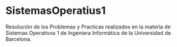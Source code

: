 # SistemasOperatius1
Resolución de los Problemas y Practicas realizados en la materia de Sistemas Operativos 1 de Ingeniera Informática de la Universidad de Barcelona.

